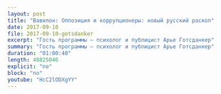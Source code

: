 ```yaml
---
layout: post
title: "Вавилон: Оппозиция и коррупционеры: новый русский раскол"
date: 2017-09-10
file: 2017-09-10-gotsdanker
excerpt: "Гость программы — психолог и публицист Арье Готсданкер"
summary: "Гость программы — психолог и публицист Арье Готсданкер"
duration: "01:00:40"
length: 48825046
explicit: "no"
block: "no"
youtube: "HcC2lODXgYY"
---
```

